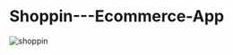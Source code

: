 # Shoppin---Ecommerce-App
![shoppin](https://github.com/nishantsirohi23/Shoppin---Ecommerce-App/assets/68343049/661576a3-7ef0-4822-b59c-da6398652165)

